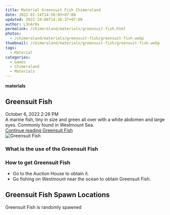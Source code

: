 ```yaml
---
title: Material Greensuit Fish Chimeraland
date: 2022-01-14T14:56:03+07:00
updated: 2022-10-06T14:26:37+07:00
author: L3n4r0x
permalink: /chimeraland/materials/greensuit-fish.html
photos:
  - /chimeraland/materials/greensuit-fish/greensuit-fish.webp
thumbnail: /chimeraland/materials/greensuit-fish/greensuit-fish.webp
tags:
  - Material
categories:
  - Games
  - Chimeraland
  - Materials
---
```


<section id="bootstrap-wrapper">
  <link
    rel="stylesheet"
    href="https://rawcdn.githack.com/dimaslanjaka/Web-Manajemen/bb6505ea081a75a7c845f65fb9d939276931c82f/css/bootstrap-4.5-wrapper.css"
  />
  <div
    class="row g-0 border rounded overflow-hidden flex-md-row mb-4 shadow-sm position-relative bg-light text-dark"
  >
    <div class="col p-4 d-flex flex-column position-static">
      <strong class="d-inline-block mb-2 text-success">materials</strong>
      <h2 class="mb-0">Greensuit Fish</h2>
      <div class="mb-1 text-muted">October 6, 2022 2:26 PM</div>
      <div class="mb-2 border p-1">
        A marine fish, tiny in size and green all over with a white abdomen and
        large eyes. Commonly found in Westmount Sea.
      </div>
      <a
        href="/chimeraland/materials/greensuit-fish.html"
        class="stretched-link d-none"
        >Continue reading Greensuit Fish</a
      >
    </div>
    <div class="col-auto d-none d-lg-block">
      <img
        src="/chimeraland/materials/greensuit-fish/greensuit-fish.webp"
        alt="Greensuit Fish"
      />
    </div>
  </div>
  <div class="row bg-light text-dark">
    <div class="col-lg-6 col-12 mb-2">
      <div class="card">
        <div class="card-body">
          <h3 class="card-title">What is the use of the Greensuit Fish</h3>
          <div class="card-text"><ul></ul></div>
        </div>
      </div>
    </div>
    <div class="col-lg-6 col-12 mb-2">
      <div class="card">
        <div class="card-body">
          <h3 class="card-title">How to get Greensuit Fish</h3>
          <div class="card-text">
            <ul>
              <li>Go to the Auction House to obtain it.</li>
              <li>
                Go fishing on Westmount near the ocean to obtain Greensuit Fish.
              </li>
            </ul>
          </div>
        </div>
      </div>
    </div>
    <div class="col-12 mb-2">
      <h2>Greensuit Fish Spawn Locations</h2>
      <p>Greensuit Fish is randomly spawned</p>
    </div>
  </div>
</section>